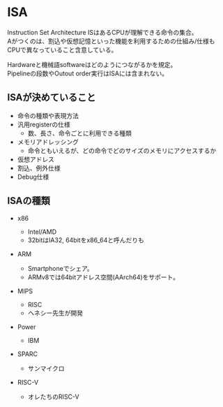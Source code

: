 # ISA

Instruction Set Architecture
ISはあるCPUが理解できる命令の集合。  
Aがつくのは、割込や仮想記憶といった機能を利用するための仕組み/仕様もCPUで異なっていること含意している。  

Hardwareと機械語softwareはどのようにつながるかを規定。  
Pipelineの段数やOutout order実行はISAには含まれない。

## ISAが決めていること

* 命令の種類や表現方法
* 汎用registerの仕様
  * 数、長さ、命令ごとに利用できる種類
* メモリアドレッシング
  * 命令ともいえるが、どの命令でどのサイズのメモリにアクセスするか
* 仮想アドレス
* 割込、例外仕様
* Debug仕様

## ISAの種類

* x86
  * Intel/AMD
  * 32bitはIA32, 64bitをx86_64と呼んだりも

* ARM
  * Smartphoneでシェア。
  * ARMv8では64bitアドレス空間(AArch64)をサポート。

* MIPS
  * RISC
  * ヘネシー先生が開発
* Power
  * IBM
* SPARC
  * サンマイクロ

* RISC-V
  * オレたちのRISC-V